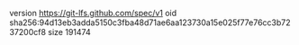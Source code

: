 version https://git-lfs.github.com/spec/v1
oid sha256:94d13eb3adda5150c3fba48d71ae6aa123730a15e025f77e76cc3b7237200cf8
size 191474
